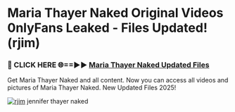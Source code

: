 # Maria Thayer Naked Original Videos 0nlyFans Leaked - Files Updated! (rjim)

<h3>🔴 CLICK HERE 🌐==►► <a href="https://tinyurl.com/up5wt9bj" rel="nofollow">Maria Thayer Naked Updated Files</a></h3>

Get Maria Thayer Naked and all content. Now you can access all videos and pictures of Maria Thayer Naked. New Updated Files 2025!

[![rjim](https://i.imgur.com/ABiUzMV.gif)](https://tinyurl.com/up5wt9bj)
jennifer thayer naked